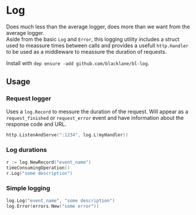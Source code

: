 Log 
===

Does much less than the average logger, does more than we want from the average logger.  
Aside from the basic `Log` and `Error`, this logging utility includes a struct used to meassure times between calls and provides a usefull `http.Handler` to be used as a middleware to meassure the duration of requests.

Install with `dep ensure -add github.com/blacklane/bl-log`.

Usage
-----

### Request logger

Uses a `log.Record` to messure the duration of the request. Will appear as a `request_finished` 
or `request_error` event and have information about the response code and URL.

```go
http.ListenAndServe(":1234", log.L(myHandler))
```

### Log durations
```go
r := log.NewRecord("event_name")
timeConsumingOperation()
r.Log("some description")
```

### Simple logging
```go
log.Log("event_name", "some description")
log.Error(errors.New("some error"))
```

